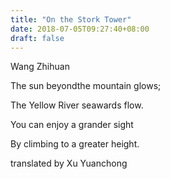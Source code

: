 ```yaml
---
title: "On the Stork Tower"
date: 2018-07-05T09:27:40+08:00
draft: false
---
```

Wang Zhihuan

The sun beyondthe mountain glows;

The Yellow River seawards flow.

You can enjoy a grander sight

By climbing to a greater height.




translated by Xu Yuanchong
